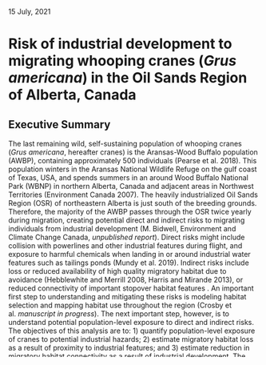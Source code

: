15 July, 2021

# Risk of industrial development to migrating whooping cranes (*Grus americana*) in the Oil Sands Region of Alberta, Canada

## Executive Summary

The last remaining wild, self-sustaining population of whooping cranes
(*Grus americana*, hereafter cranes) is the Aransas-Wood Buffalo
population (AWBP), containing approximately 500 individuals (Pearse et
al. 2018). This population winters in the Aransas National Wildlife
Refuge on the gulf coast of Texas, USA, and spends summers in an around
Wood Buffalo National Park (WBNP) in northern Alberta, Canada and
adjacent areas in Northwest Territories (Environment Canada 2007). The
heavily industrialized Oil Sands Region (OSR) of northeastern Alberta is
just south of the breeding grounds. Therefore, the majority of the AWBP
passes through the OSR twice yearly during migration, creating potential
direct and indirect risks to migrating individuals from industrial
development (M. Bidwell, Environment and Climate Change Canada,
*unpublished report*). Direct risks might include collision with
powerlines and other industrial features during flight, and exposure to
harmful chemicals when landing in or around industrial water features
such as tailings ponds (Mundy et al. 2019). Indirect risks include loss
or reduced availability of high quality migratory habitat due to
avoidance (Hebblewhite and Merrill 2008, Harris and Mirande 2013), or
reduced connectivity of important stopover habitat features . An
important first step to understanding and mitigating these risks is
modeling habitat selection and mapping habitat use throughout the region
(Crosby et al. *manuscript in progress*). The next important step,
however, is to understand potential population-level exposure to direct
and indirect risks. The objectives of this analysis are to: 1) quantify
population-level exposure of cranes to potential industrial hazards; 2)
estimate migratory habitat loss as a result of proximity to industrial
features; and 3) estimate reduction in migratory habitat connectivity as
a result of industrial development. The results of this analysis will
provide managers and policy makers with important information with which
to develop tools and regulations for mitigating potential conflicts
between migrating cranes and industrial development.

## Literature Cited

<div id="refs" class="references csl-bib-body hanging-indent"
line-spacing="2">

<div id="ref-EnvironmentCanada2007" class="csl-entry">

Environment Canada. 2007. <span class="nocase">Recovery Strategy for the
Whooping Crane (Grus americana) in Canada. Species at Risk Act Recovery
Strategy Series</span>. Environment Canada, Ottawa, Ontario, Canada.

</div>

<div id="ref-Harris2013" class="csl-entry">

Harris, J., and C. Mirande. 2013. <span class="nocase">A global overview
of cranes: status, threats and conservation priorities</span>. Chinese
Birds 4:189–209.

</div>

<div id="ref-Hebblewhite2008" class="csl-entry">

Hebblewhite, M., and E. Merrill. 2008. <span class="nocase">Modelling
wildlife-human relationships for social species with mixed-effects
resource selection models</span>. Journal of Applied Ecology 45:834–844.

</div>

<div id="ref-Mundy2019" class="csl-entry">

Mundy, L. J., K. L. Williams, S. Chiu, B. D. Pauli, and D. Crump. 2019.
<span class="nocase">Extracts of Passive Samplers Deployed in Variably
Contaminated Wetlands in the Athabasca Oil Sands Region Elicit
Biochemical and Transcriptomic Effects in Avian Hepatocytes</span>.
Environmental Science & Technology 53:9192–9202.

</div>

<div id="ref-Pearse2018" class="csl-entry">

Pearse, A. T., M. Rabbe, L. M. Juliusson, M. T. Bidwell, L. Craig-Moore,
D. A. Brandt, and W. Harrell. 2018. <span class="nocase">Delineating and
identifying long-term changes in the whooping crane (Grus americana)
migration corridor</span>. PLOS ONE 13:e0192737.

</div>

</div>
